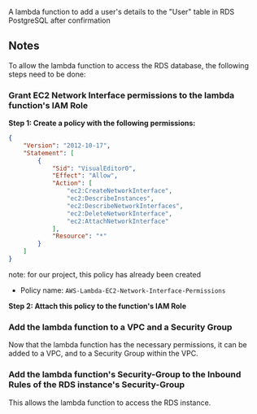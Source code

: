 A lambda function to add a user's details to the "User" table in RDS PostgreSQL after confirmation

## Notes
To allow the lambda function to access the RDS database, the following steps need to be done:

### Grant EC2 Network Interface permissions to the lambda function's IAM Role
**Step 1: Create a policy with the following permissions:**
```json
{
    "Version": "2012-10-17",
    "Statement": [
        {
            "Sid": "VisualEditor0",
            "Effect": "Allow",
            "Action": [
                "ec2:CreateNetworkInterface",
                "ec2:DescribeInstances",
                "ec2:DescribeNetworkInterfaces",
                "ec2:DeleteNetworkInterface",
                "ec2:AttachNetworkInterface"
            ],
            "Resource": "*"
        }
    ]
}
```
note: for our project, this policy has already been created
* Policy name: `AWS-Lambda-EC2-Network-Interface-Permissions`

**Step 2: Attach this policy to the function's IAM Role**

### Add the lambda function to a VPC and a Security Group
Now that the lambda function has the necessary permissions, it can be added to a VPC, and to a Security Group within the VPC.

### Add the lambda function's Security-Group to the Inbound Rules of the RDS instance's Security-Group
This allows the lambda function to access the RDS instance.

